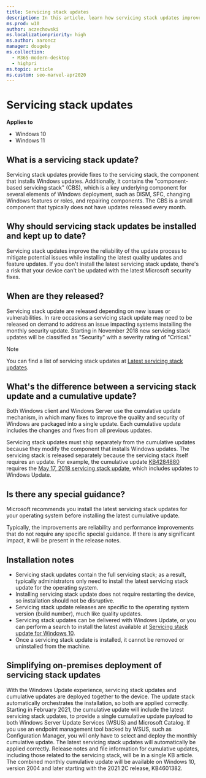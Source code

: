 ```yaml
---
title: Servicing stack updates
description: In this article, learn how servicing stack updates improve the code that installs the other updates.
ms.prod: w10
author: aczechowski
ms.localizationpriority: high
ms.author: aaroncz
manager: dougeby
ms.collection:
  - M365-modern-desktop
  - highpri
ms.topic: article
ms.custom: seo-marvel-apr2020
---
```


# Servicing stack updates


**Applies to**

-   Windows 10
-   Windows 11

## What is a servicing stack update?
Servicing stack updates provide fixes to the servicing stack, the component that installs Windows updates. Additionally, it contains the "component-based servicing stack" (CBS), which is a key underlying component for several elements of Windows deployment, such as DISM, SFC, changing Windows features or roles, and repairing components. The CBS is a small component that typically does not have updates released every month.

## Why should servicing stack updates be installed and kept up to date?
  
Servicing stack updates improve the reliability of the update process to mitigate potential issues while installing the latest quality updates and feature updates. If you don't install the latest servicing stack update, there's a risk that your device can't be updated with the latest Microsoft security fixes.

## When are they released?

Servicing stack update are released depending on new issues or vulnerabilities. In rare occasions a servicing stack update may need to be released on demand to address an issue impacting systems installing the monthly security update. Starting in November 2018 new servicing stack updates will be classified as "Security" with a severity rating of "Critical."

>[!NOTE]
>You can find a list of servicing stack updates at [Latest servicing stack updates](https://portal.msrc.microsoft.com/en-us/security-guidance/advisory/ADV990001).

## What's the difference between a servicing stack update and a cumulative update?

Both Windows client and Windows Server use the cumulative update mechanism, in which many fixes to improve the quality and security of Windows are packaged into a single update. Each cumulative update includes the changes and fixes from all previous updates.

Servicing stack updates must ship separately from the cumulative updates because they modify the component that installs Windows updates. The servicing stack is released separately because the servicing stack itself requires an update. For example, the cumulative update [KB4284880](https://support.microsoft.com/help/4284880/windows-10-update-kb4284880) requires the [May 17, 2018 servicing stack update](https://support.microsoft.com/help/4132216), which includes updates to Windows Update.

## Is there any special guidance?

Microsoft recommends you install the latest servicing stack updates for your operating system before installing the latest cumulative update.

Typically, the improvements are reliability and performance improvements that do not require any specific special guidance. If there is any significant impact, it will be present in the release notes.

## Installation notes

* Servicing stack updates contain the full servicing stack; as a result, typically administrators only need to install the latest servicing stack update for the operating system.
* Installing servicing stack update does not require restarting the device, so installation should not be disruptive. 
* Servicing stack update releases are specific to the operating system version (build number), much like quality updates.
* Servicing stack updates can be delivered with Windows Update, or you can perform a search to install the latest available at [Servicing stack update for Windows 10](https://portal.msrc.microsoft.com/security-guidance/advisory/ADV990001).
* Once a servicing stack update is installed, it cannot be removed or uninstalled from the machine.

## Simplifying on-premises deployment of servicing stack updates

With the Windows Update experience, servicing stack updates and cumulative updates are deployed together to the device. The update stack automatically orchestrates the installation, so both are applied correctly. Starting in February 2021, the cumulative update will include the latest servicing stack updates, to provide a single cumulative update payload to both Windows Server Update Services (WSUS) and Microsoft Catalog. If you use an endpoint management tool backed by WSUS, such as Configuration Manager, you will only have to select and deploy the monthly cumulative update. The latest servicing stack updates will automatically be applied correctly. Release notes and file information for cumulative updates, including those related to the servicing stack, will be in a single KB article. The combined monthly cumulative update will be available on Windows 10, version 2004 and later starting with the 2021 2C release, KB4601382.
